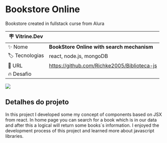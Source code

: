 # Bookstore Online

Bookstore created in fullstack curse from Alura

| :placard: Vitrine.Dev |     |
| -------------  | --- |
| :sparkles: Nome        | **BookStore Online with search mechanism**
| :label: Tecnologias |  react, node.js, mongoDB
| :rocket: URL         | https://github.com/Richke2005/Biblioteca-js
| :fire: Desafio     | 

<!-- Inserir imagem com a #vitrinedev ao final do link -->
![](https://lh3.googleusercontent.com/pw/ADCreHe0rrzBNUi6T7IjTqfyyF9qeihz1D5od-RgWq4bStS7qPeMSJ2aQaky0EoCFLZdN5hL6Cxvv0J0beUBwL9C_StEmIUCBmsGSR4Hlz4Elvc7-FUr59KKWHnPeyiuxntuubnnnh_jpD9f7kSj9Zs5KZf6VQ=w816-h612-s-no-gm?authuser=0#vitrinedev)

## Detalhes do projeto

In this project I developed some my concept of components based on JSX from react. In home page you can search for a book which is in our data and after this a logical will return some books´s information. 
I enjoyed the development process of this project and learned more about javascript libraries.
